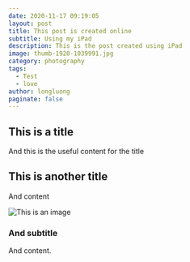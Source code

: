 ```yaml
---
date: 2020-11-17 09:19:05
layout: post
title: This post is created online
subtitle: Using my iPad
description: This is the post created using iPad
image: thumb-1920-1039991.jpg
category: photography
tags:
  - Test
  - love
author: longluong
paginate: false
---
```

## This is a title

And this is the useful content for the title

## This is another title

And content

![This is an image](thumb-1920-1039991.jpg)

### And subtitle

And content.
